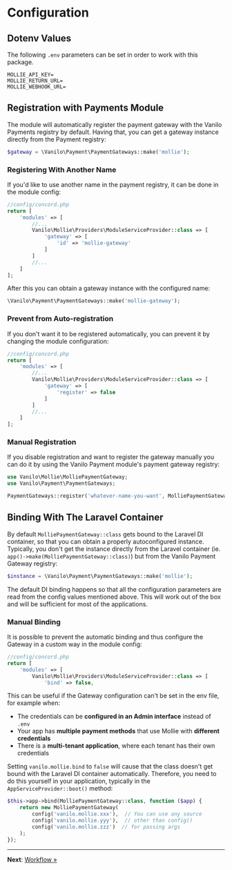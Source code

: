 # Configuration

## Dotenv Values

The following `.env` parameters can be set in order to work with this package.

```dotenv
MOLLIE_API_KEY=
MOLLIE_RETURN_URL=
MOLLIE_WEBHOOK_URL=
```

## Registration with Payments Module

The module will automatically register the payment gateway with the Vanilo Payments registry by
default. Having that, you can get a gateway instance directly from the Payment registry:

```php
$gateway = \Vanilo\Payment\PaymentGateways::make('mollie');
```

### Registering With Another Name

If you'd like to use another name in the payment registry, it can be done in the module config:

```php
//config/concord.php
return [
    'modules' => [
        //...
        Vanilo\Mollie\Providers\ModuleServiceProvider::class => [
            'gateway' => [
                'id' => 'mollie-gateway'
            ]
        ]
        //...
    ]
];
```

After this you can obtain a gateway instance with the configured name:

```php
\Vanilo\Payment\PaymentGateways::make('mollie-gateway');
```

### Prevent from Auto-registration

If you don't want it to be registered automatically, you can prevent it by changing the module
configuration:

```php
//config/concord.php
return [
    'modules' => [
        //...
        Vanilo\Mollie\Providers\ModuleServiceProvider::class => [
            'gateway' => [
                'register' => false
            ]
        ]
        //...
    ]
];
```

### Manual Registration

If you disable registration and want to register the gateway manually you can do it by using the
Vanilo Payment module's payment gateway registry:

```php
use Vanilo\Mollie\MolliePaymentGateway;
use Vanilo\Payment\PaymentGateways;

PaymentGateways::register('whatever-name-you-want', MolliePaymentGateway::class);
```

## Binding With The Laravel Container

By default `MolliePaymentGateway::class` gets bound to the Laravel DI container, so that you can
obtain a properly autoconfigured instance. Typically, you don't get the instance directly from the
Laravel container (ie. `app()->make(MolliePaymentGateway::class)`) but from the Vanilo Payment
Gateway registry:

```php
$instance = \Vanilo\Payment\PaymentGateways::make('mollie');
```

The default DI binding happens so that all the configuration parameters are read from the config values
mentioned above. This will work out of the box and will be sufficient for most of the applications.

### Manual Binding

It is possible to prevent the automatic binding and thus configure the Gateway in a custom way in
the module config:

```php
//config/concord.php
return [
    'modules' => [
        Vanilo\Mollie\Providers\ModuleServiceProvider::class => [
            'bind' => false,
```

This can be useful if the Gateway configuration can't be set in the env file, for example when:

- The credentials can be **configured in an Admin interface** instead of `.env`
- Your app has **multiple payment methods** that use Mollie with **different credentials**
- There is a **multi-tenant application**, where each tenant has their own credentials

Setting `vanilo.mollie.bind` to `false` will cause that the class doesn't get bound with the
Laravel DI container automatically. Therefore, you need to do this yourself in your application,
typically in the `AppServiceProvider::boot()` method:

```php
$this->app->bind(MolliePaymentGateway::class, function ($app) {
    return new MolliePaymentGateway(
        config('vanilo.mollie.xxx'),  // You can use any source
        config('vanilo.mollie.yyy'),  // other than config()
        config('vanilo.mollie.zzz')  // for passing args
    );
});
```

---

**Next**: [Workflow &raquo;](workflow.md)
